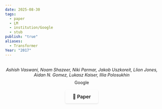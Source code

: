 ```yaml
---
date: 2025-08-30
tags:
  - paper
  - LM
  - institution/Google
  - stub
publish: "true"
aliases:
  - Transformer
Year: "2017"
---
```

<div style="text-align: center; margin: 2rem 0; padding-bottom: 1rem; border-bottom: 2px solid var(--lightgray);">
  <p style="margin: 0.5rem 0; color: var(--darkgray); font-style: italic;">
    Ashish Vaswani, Noam Shazeer, Niki Parmar, Jakob Uszkoreit, Llion Jones, Aidan N. Gomez, Lukasz Kaiser, Illia Polosukhin
  </p>
  <p style="margin: 0.5rem 0; font-style: bold;">
    Google
  </p>
  
  <div style="display: flex; justify-content: center; margin: 1rem 0; gap: 0.5rem;">
    <a href="https://arxiv.org/abs/1706.03762" target="_blank" style="display: inline-flex; align-items: center; padding: 0.75rem 1.5rem; border-radius: 5px; text-decoration: none; font-weight: 600; font-size: 1rem; transition: all 0.2s ease; border: 1px solid var(--secondary); background-color: var(--secondary); color: var(--light); box-shadow: 0 2px 4px rgba(0,0,0,0.1);">
      📄 Paper
    </a>
  </div>
</div>

